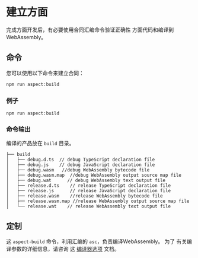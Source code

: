 # 建立方面

完成方面开发后，有必要使用合同汇编命令验证正确性
方面代码和编译到WebAssembly。

## 命令

您可以使用以下命令来建立合同：

```bash
npm run aspect:build
```

### 例子

```shell
npm run aspect:build
```

### 命令输出

编译的产品放在 `build` 目录。

```shell
├── build
│   ├── debug.d.ts  // debug TypeScript declaration file
│   ├── debug.js    // debug JavaScript declaration file
│   ├── debug.wasm   //debug WebAssembly bytecode file
│   ├── debug.wasm.map  //debug WebAssembly output source map file
│   ├── debug.wat      // debug WebAssembly text output file
│   ├── release.d.ts    // release TypeScript declaration file
│   ├── release.js      // release JavaScript declaration file
│   ├── release.wasm    //release WebAssembly bytecode file
│   ├── release.wasm.map //release WebAssembly output source map file
│   └── release.wat    // release WebAssembly text output file

```

## 定制

这 `aspect-build` 命令，利用汇编的 `asc`，负责编译WebAssembly。 为了
有关编译参数的详细信息，请咨询
这 [编译器选项](https://assemblyscript.bootcss.com/compiler.html#compiler-options) 文档。
